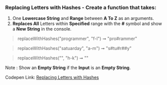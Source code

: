 ### Replacing Letters with Hashes - Create a function that takes: 

1. One **Lowercase String** and **Range** between **A To Z** as an arguments. 
1. **Replaces All** Letters within **Specified** range with the **#** symbol and show a **New String** in the console.

> replaceWithHashes("programmer", "f-l") ➞ "pro#rammer"

> replaceWithHashes("satuarday", "a-m") ➞ "s#tu#r##y"

> replaceWithHashes("", "h-k") ➞ ""

Note : Show an **Empty String** if the **Input** is an **Empty String**.

Codepen Link: [Replacing Letters with Hashes](https://codepen.io/naveencoder/pen/zVVQNB)